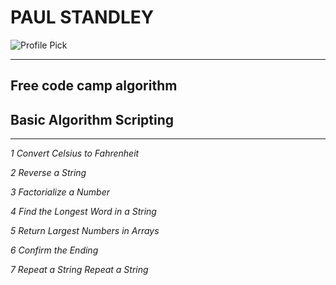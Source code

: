 # __**PAUL STANDLEY**__

![Profile Pick](http://res.cloudinary.com/pieol2/image/upload/v1516543296/profile-small.png)

---

## **Free code camp algorithm**

## Basic Algorithm Scripting

---

_1 Convert Celsius to Fahrenheit_

_2 Reverse a String_

_3 Factorialize a Number_

_4 Find the Longest Word in a String_

_5 Return Largest Numbers in Arrays_

_6 Confirm the Ending_

_7 Repeat a String Repeat a String_